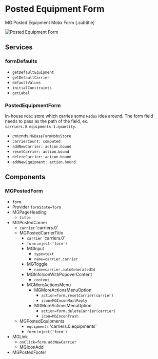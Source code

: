 # Posted Equipment Form
MG Posted Equipment Mobx Form {.subtitle}

![Posted Equipment Form](https://s3.amazonaws.com/qp-photo/mg-posted-equipment-form.png)

## Services

### formDefaults

- `getDefaultEquipment`
- `getDefaultCarrier`
- `defaultValues`
- `initialConstraints`
- `getLabel`

### PostedEquipmentForm

In-house `Mobx` store which carries some `Redux` idea around. The form field needs to pass as the path of the field, ex. `carriers.0.equipments.1.quantity`. 

- extends `MGBaseFormMobxStore`
- `carrierCount: computed`
- `addNewCarrier: action.bound`
- `resetCarrier: action.bound`
- `deleteCarrier: action.bound`
- `addNewEquipment: action.bound`

## Components

### MGPostedForm

- `form`
- Provider `formState=form`
- MGPageHeading
  - `title`
- MGPostedCarrier
  - `carrier`
    'carriers.0'
  - MGPostedCarrierTitle
    - `carrier`
      'carriers.0`
    - `form`
      `inject('form')`
    - MGInput
      - `type=text`
      - `name=carrier.carrier`
    - MGToggle
      - `name=carrier.autoGeneratedId`
    - MGInfoIconWithPopoverContent
      - `content`
    - MGMoreActionsMenu
      - MGMoreActionsMenuOption
        - `action=form.resetCarrier(carrier)`
        - `icon=MGInconMailReply`
      - MGMoreActionsMenuOption
        - `action=form.deleteCarrier(carrier)`
        - `icon=MGInconTrash`
  - MGPostedEquipments
    - `equipments`
      'carriers.0.equipments'
    - `form`
      `inject('form')`
- MGLink
  - `onClick=form.addNewCarrier`
  - MGIconAdd
- MGPostedFooter

